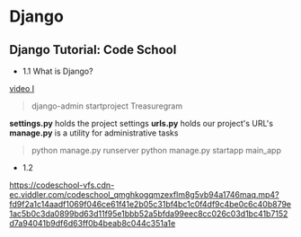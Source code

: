 # Django
## Django Tutorial: Code School

  * 1.1 What is Django?
  
  [video I](./videos/codeschool_2629.mp4)

> django-admin startproject Treasuregram

**settings.py** holds the project settings
**urls.py** holds our project's URL's
**manage.py** is a utility for administrative tasks

> python manage.py runserver
> python manage.py startapp main_app

  * 1.2 

https://codeschool-vfs.cdn-ec.viddler.com/codeschool_qmghkogqmzexflm8g5vb94a1746maq.mp4?fd9f2a1c14aadf1069f046ce61f41e2b05c31bf4bc1c0f4df9c4be0c6c40b879e1ac5b0c3da0899bd63d11f95e1bbb52a5bfda99eec8cc026c03d1bc41b7152d7a94041b9df6d63ff0b4beab8c044c351a1e